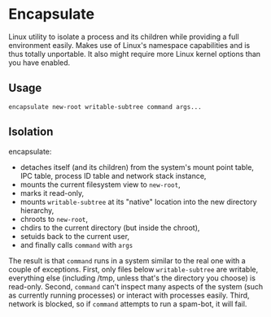 Encapsulate
===========

Linux utility to isolate a process and its children while providing a full environment easily.
Makes use of Linux's namespace capabilities and is thus totally unportable. It also might
require more Linux kernel options than you have enabled.

Usage
-----
`encapsulate new-root writable-subtree command args...`

Isolation
---------
encapsulate:
* detaches itself (and its children) from the system's mount point table, IPC table, process ID table and network stack instance,
* mounts the current filesystem view to `new-root`,
* marks it read-only,
* mounts `writable-subtree` at its "native" location into the new directory hierarchy,
* chroots to `new-root`,
* chdirs to the current directory (but inside the chroot),
* setuids back to the current user,
* and finally calls `command` with `args`

The result is that `command` runs in a system similar to the real one with a couple of exceptions. First, only files below
`writable-subtree` are writable, everything else (including /tmp, unless that's the directory you choose) is read-only.
Second, `command` can't inspect many aspects of the system (such as currently running processes) or interact with processes
easily. Third, network is blocked, so if `command` attempts to run a spam-bot, it will fail.
